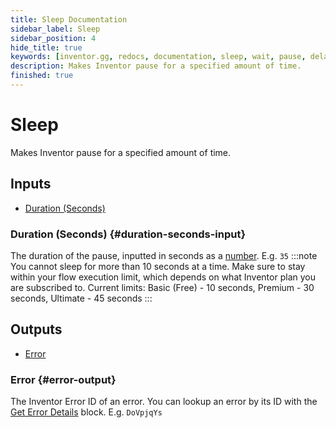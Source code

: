 ```yaml
---
title: Sleep Documentation
sidebar_label: Sleep
sidebar_position: 4
hide_title: true
keywords: [inventor.gg, redocs, documentation, sleep, wait, pause, delay]
description: Makes Inventor pause for a specified amount of time.
finished: true
---
```

# Sleep
Makes Inventor pause for a specified amount of time.

## Inputs
- [Duration (Seconds)](#duration-seconds-input)

### Duration (Seconds) {#duration-seconds-input}
The duration of the pause, inputted in seconds as a [number](/inventor-reference/types/number). E.g. `35`
:::note
 You cannot sleep for more than 10 seconds at a time. Make sure to stay within your flow execution limit, which depends on what Inventor plan you are subscribed to. Current limits: Basic (Free) - 10 seconds, Premium - 30 seconds, Ultimate - 45 seconds
:::

## Outputs
- [Error](#error-output)

### Error {#error-output}
The Inventor Error ID of an error. You can lookup an error by its ID with the [Get Error Details](/inventor-reference/blocks/utilities/get-error-details) block. E.g. `DoVpjqYs`